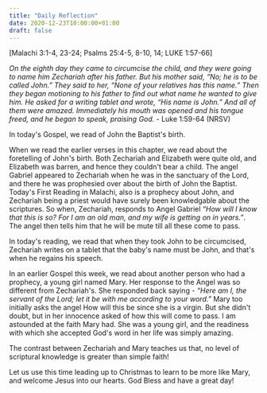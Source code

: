```yaml
---
title: "Daily Reflection"
date: 2020-12-23T10:00:00+01:00
draft: false
---
```


[Malachi 3:1-4, 23-24; Psalms 25:4-5, 8-10, 14; LUKE 1:57-66]

*On the eighth day they came to circumcise the child, and they were going to name him Zechariah after his father. But his mother said, “No; he is to be called John.” They said to her, “None of your relatives has this name.” Then they began motioning to his father to find out what name he wanted to give him. He asked for a writing tablet and wrote, “His name is John.” And all of them were amazed. Immediately his mouth was opened and his tongue freed, and he began to speak, praising God.* - Luke 1:59-64 (NRSV)

In today's Gospel, we read of John the Baptist's birth.

When we read the earlier verses in this chapter, we read about the foretelling of John's birth. Both Zechariah and Elizabeth were quite old, and Elizabeth was barren, and hence they couldn't bear a child. The angel Gabriel appeared to Zechariah when he was in the sanctuary of the Lord, and there he was prophesied over about the birth of John the Baptist. Today's First Reading in Malachi, also is a prophecy about John, and Zechariah being a priest would have surely been knowledgable about the scriptures. So when, Zechariah, responds to Angel Gabriel *“How will I know that this is so? For I am an old man, and my wife is getting on in years.”*. The angel then tells him that he will be mute till all these come to pass.

In today's reading, we read that when they took John to be circumcised, Zechariah writes on a tablet that the baby's name must be John, and that's when he regains his speech.

In an earlier Gospel this week, we read about another person who had a prophecy, a young girl named Mary. Her response to the Angel was so different from Zechariah's. She responded back saying - *“Here am I, the servant of the Lord; let it be with me according to your word.”* Mary too initially asks the angel How will this be since she is a virgin. But she didn't doubt, but in her innocence asked of how this will come to pass. I am astounded at the faith Mary had. She was a young girl, and the readiness with which she accepted God's word in her life was simply amazing.

The contrast between Zechariah and Mary teaches us that, no level of scriptural knowledge is greater than simple faith!

Let us use this time leading up to Christmas to learn to be more like Mary, and welcome Jesus into our hearts. 
God Bless and have a great day!
